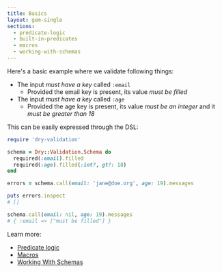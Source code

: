 ```yaml
---
title: Basics
layout: gem-single
sections:
  - predicate-logic
  - built-in-predicates
  - macros
  - working-with-schemas
---
```


Here's a basic example where we validate following things:

* The input *must have a key* called `:email`
  * Provided the email key is present, its value *must be filled*
* The input *must have a key* called `:age`
  * Provided the age key is present, its value *must be an integer* and it *must be greater than 18*

This can be easily expressed through the DSL:

``` ruby
require 'dry-validation'

schema = Dry::Validation.Schema do
  required(:email).filled
  required(:age).filled(:int?, gt?: 18)
end

errors = schema.call(email: 'jane@doe.org', age: 19).messages

puts errors.inspect
# []

schema.call(email: nil, age: 19).messages
# { :email => ["must be filled"] }
```

Learn more:

  * [Predicate logic](/gems/dry-validation/basics/predicate-logic)
  * [Macros](/gems/dry-validation/basics/macros)
  * [Working With Schemas](/gems/dry-validation/basics/working-with-schemas)
